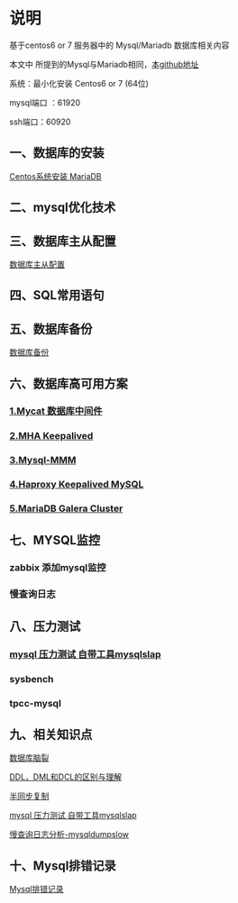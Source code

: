 # 说明

基于centos6 or 7 服务器中的 Mysql/Mariadb 数据库相关内容

本文中 所提到的Mysql与Mariadb相同，[本github地址](https://github.com/funet8/MYSQL)

系统：最小化安装 Centos6 or 7 (64位)

mysql端口 ：61920

ssh端口：60920


## 一、数据库的安装

[Centos系统安装 MariaDB](https://github.com/funet8/MYSQL/blob/master/Install_MariaDB.md)

## 二、mysql优化技术


## 三、数据库主从配置
[数据库主从配置](https://github.com/funet8/MYSQL/wiki/Mysql%25E6%2595%25B0%25E6%258D%25AE%25E5%25BA%2593%25E4%25B8%25BB%25E4%25BB%258E%25E9%2585%258D%25E7%25BD%25AE)


## 四、SQL常用语句


## 五、数据库备份

[数据库备份](https://github.com/funet8/MYSQL/tree/master/mysql-%E5%A4%87%E4%BB%BD%E4%B8%8E%E6%81%A2%E5%A4%8D)



## 六、数据库高可用方案

### [1.Mycat 数据库中间件](https://github.com/funet8/MYSQL/tree/master/High_Availability/MyCat)

### [2.MHA Keepalived](https://github.com/funet8/MYSQL/tree/master/High_Availability/MHA_Keepalived)

### [3.Mysql-MMM](https://github.com/funet8/MYSQL/tree/master/High_Availability/Mysql-MMM)

### [4.Haproxy Keepalived MySQL](https://github.com/funet8/MYSQL/tree/master/High_Availability/Haproxy_Keepalived_MySQL)

### [5.MariaDB Galera Cluster](https://github.com/funet8/MYSQL/tree/master/High_Availability/MariaDB_Galera_Cluster)


## 七、MYSQL监控
### zabbix 添加mysql监控
### 慢查询日志

## 八、压力测试
### [mysql 压力测试 自带工具mysqlslap](https://github.com/funet8/MYSQL/wiki/mysql-%E5%8E%8B%E5%8A%9B%E6%B5%8B%E8%AF%95-%E8%87%AA%E5%B8%A6%E5%B7%A5%E5%85%B7mysqlslap)
### sysbench

### tpcc-mysql

## 九、相关知识点
[数据库脑裂](https://github.com/funet8/MYSQL/wiki/%E6%95%B0%E6%8D%AE%E5%BA%93%E8%84%91%E8%A3%82)

[DDL，DML和DCL的区别与理解](https://github.com/funet8/MYSQL/wiki/DDL%EF%BC%8CDML%E5%92%8CDCL%E7%9A%84%E5%8C%BA%E5%88%AB%E4%B8%8E%E7%90%86%E8%A7%A3)

[半同步复制](https://github.com/funet8/MYSQL/wiki/%E5%8D%8A%E5%90%8C%E6%AD%A5%E5%A4%8D%E5%88%B6)

[mysql 压力测试 自带工具mysqlslap](https://github.com/funet8/MYSQL/wiki/mysql-%E5%8E%8B%E5%8A%9B%E6%B5%8B%E8%AF%95-%E8%87%AA%E5%B8%A6%E5%B7%A5%E5%85%B7mysqlslap)

[慢查询日志分析-mysqldumpslow](https://github.com/funet8/MYSQL/blob/master/mysql_optimize/mysqldumpslow-help.md)

## 十、Mysql排错记录
[Mysql排错记录](https://github.com/funet8/MYSQL/blob/master/Bug_Record.md)












